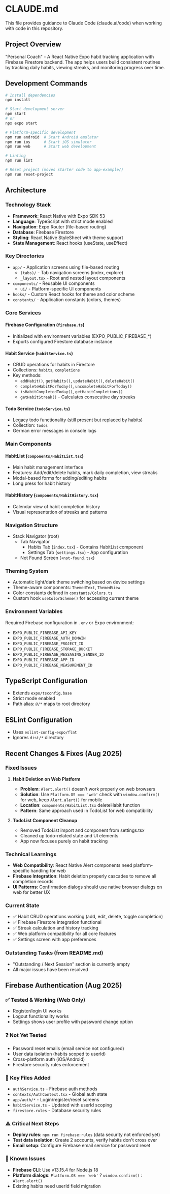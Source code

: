 # CLAUDE.md

This file provides guidance to Claude Code (claude.ai/code) when working with code in this repository.

## Project Overview

"Personal Coach" - A React Native Expo habit tracking application with Firebase Firestore backend. The app helps users build consistent routines by tracking daily habits, viewing streaks, and monitoring progress over time.

## Development Commands

```bash
# Install dependencies
npm install

# Start development server
npm start
# or
npx expo start

# Platform-specific development
npm run android  # Start Android emulator
npm run ios      # Start iOS simulator  
npm run web      # Start web development

# Linting
npm run lint

# Reset project (moves starter code to app-example/)
npm run reset-project
```

## Architecture

### Technology Stack
- **Framework**: React Native with Expo SDK 53
- **Language**: TypeScript with strict mode enabled
- **Navigation**: Expo Router (file-based routing)
- **Database**: Firebase Firestore
- **Styling**: React Native StyleSheet with theme support
- **State Management**: React hooks (useState, useEffect)

### Key Directories
- `app/` - Application screens using file-based routing
  - `(tabs)/` - Tab navigation screens (index, explore)
  - `_layout.tsx` - Root and nested layout components
- `components/` - Reusable UI components
  - `ui/` - Platform-specific UI components
- `hooks/` - Custom React hooks for theme and color scheme
- `constants/` - Application constants (colors, themes)

### Core Services

#### Firebase Configuration (`firebase.ts`)
- Initialized with environment variables (EXPO_PUBLIC_FIREBASE_*)
- Exports configured Firestore database instance

#### Habit Service (`habitService.ts`)
- CRUD operations for habits in Firestore
- Collections: `habits`, `completions`
- Key methods:
  - `addHabit()`, `getHabits()`, `updateHabit()`, `deleteHabit()`
  - `completeHabitForToday()`, `uncompleteHabitForToday()`
  - `isHabitCompletedToday()`, `getHabitCompletions()`
  - `getHabitStreak()` - Calculates consecutive day streaks

#### Todo Service (`todoService.ts`) 
- Legacy todo functionality (still present but replaced by habits)
- Collection: `todos`
- German error messages in console logs

### Main Components

#### HabitList (`components/HabitList.tsx`)
- Main habit management interface
- Features: Add/edit/delete habits, mark daily completion, view streaks
- Modal-based forms for adding/editing habits
- Long press for habit history

#### HabitHistory (`components/HabitHistory.tsx`)
- Calendar view of habit completion history
- Visual representation of streaks and patterns

### Navigation Structure
- Stack Navigator (root)
  - Tab Navigator
    - Habits Tab (`index.tsx`) - Contains HabitList component
    - Settings Tab (`settings.tsx`) - App configuration
  - Not Found Screen (`+not-found.tsx`)

### Theming System
- Automatic light/dark theme switching based on device settings
- Theme-aware components: `ThemedText`, `ThemedView`
- Color constants defined in `constants/Colors.ts`
- Custom hook `useColorScheme()` for accessing current theme

### Environment Variables
Required Firebase configuration in `.env` or Expo environment:
- `EXPO_PUBLIC_FIREBASE_API_KEY`
- `EXPO_PUBLIC_FIREBASE_AUTH_DOMAIN`
- `EXPO_PUBLIC_FIREBASE_PROJECT_ID`
- `EXPO_PUBLIC_FIREBASE_STORAGE_BUCKET`
- `EXPO_PUBLIC_FIREBASE_MESSAGING_SENDER_ID`
- `EXPO_PUBLIC_FIREBASE_APP_ID`
- `EXPO_PUBLIC_FIREBASE_MEASUREMENT_ID`

## TypeScript Configuration
- Extends `expo/tsconfig.base`
- Strict mode enabled
- Path alias: `@/*` maps to root directory

## ESLint Configuration
- Uses `eslint-config-expo/flat`
- Ignores `dist/*` directory

## Recent Changes & Fixes (Aug 2025)

### Fixed Issues
1. **Habit Deletion on Web Platform**
   - **Problem**: `Alert.alert()` doesn't work properly on web browsers
   - **Solution**: Use `Platform.OS === 'web'` check with `window.confirm()` for web, keep `Alert.alert()` for mobile
   - **Location**: `components/HabitList.tsx` deleteHabit function
   - **Pattern**: Same approach used in TodoList for web compatibility

2. **TodoList Component Cleanup** 
   - Removed TodoList import and component from settings.tsx
   - Cleaned up todo-related state and UI elements
   - App now focuses purely on habit tracking

### Technical Learnings
- **Web Compatibility**: React Native Alert components need platform-specific handling for web
- **Firebase Integration**: Habit deletion properly cascades to remove all completion records
- **UI Patterns**: Confirmation dialogs should use native browser dialogs on web for better UX

### Current State
- ✅ Habit CRUD operations working (add, edit, delete, toggle completion)
- ✅ Firebase Firestore integration functional
- ✅ Streak calculation and history tracking
- ✅ Web platform compatibility for all core features
- ✅ Settings screen with app preferences

### Outstanding Tasks (from README.md)
- "Outstanding / Next Session" section is currently empty
- All major issues have been resolved

## Firebase Authentication (Aug 2025)

### ✅ Tested & Working (Web Only)
- Register/login UI works
- Logout functionality works  
- Settings shows user profile with password change option

### ❓ Not Yet Tested
- Password reset emails (email service not configured)
- User data isolation (habits scoped to userId)
- Cross-platform auth (iOS/Android)
- Firestore security rules enforcement

### 🔧 Key Files Added
- `authService.ts` - Firebase auth methods
- `contexts/AuthContext.tsx` - Global auth state
- `app/auth/*` - Login/register/reset screens
- `habitService.ts` - Updated with userId scoping
- `firestore.rules` - Database security rules

### ⚠️ Critical Next Steps
- **Deploy rules**: `npm run firebase:rules` (data security not enforced yet)
- **Test data isolation**: Create 2 accounts, verify habits don't cross over
- **Email setup**: Configure Firebase email service for password reset

### 🚨 Known Issues
- **Firebase CLI**: Use v13.15.4 for Node.js 18
- **Platform dialogs**: `Platform.OS === 'web'` ? `window.confirm()` : `Alert.alert()`
- Existing habits need userId field migration